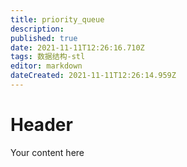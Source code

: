 ```yaml
---
title: priority_queue
description: 
published: true
date: 2021-11-11T12:26:16.710Z
tags: 数据结构-stl
editor: markdown
dateCreated: 2021-11-11T12:26:14.959Z
---
```


# Header
Your content here